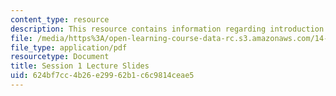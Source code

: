 ```yaml
---
content_type: resource
description: This resource contains information regarding introduction.
file: /media/https%3A/open-learning-course-data-rc.s3.amazonaws.com/14-12-economic-applications-of-game-theory-fall-2012/624bf7cc4b26e29962b1c6c9814ceae5_MIT14_12F12_Slides1.pdf
file_type: application/pdf
resourcetype: Document
title: Session 1 Lecture Slides
uid: 624bf7cc-4b26-e299-62b1-c6c9814ceae5
---
```

